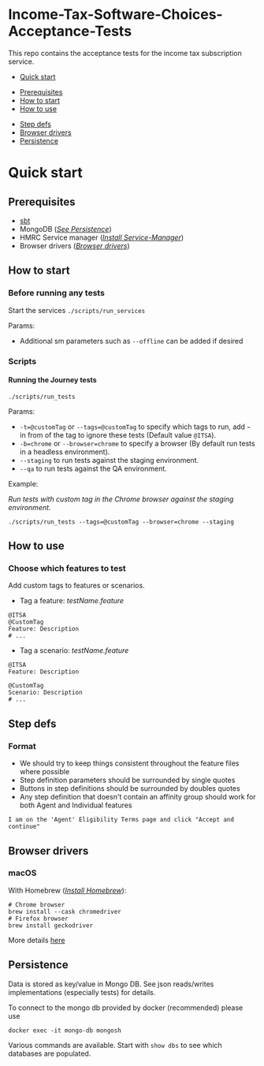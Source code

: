 # Income-Tax-Software-Choices-Acceptance-Tests

This repo contains the acceptance tests for the income tax subscription service.

* [Quick start](#Quick-start)
 - [Prerequisites](#Prerequisites)
 - [How to start](#How-to-start)
 - [How to use](#How-to-use)
* [Step defs](#Step-defs)
* [Browser drivers](#Browser-drivers)
* [Persistence](#Persistence)

# Quick start

## Prerequisites

* [sbt](http://www.scala-sbt.org/)
* MongoDB (*[See Persistence](#Persistence)*)
* HMRC Service manager (*[Install Service-Manager](https://github.com/hmrc/service-manager/wiki/Install#install-service-manager)*)
* Browser drivers (*[Browser drivers](#Browser-drivers)*)

## How to start

### Before running any tests

Start the services `./scripts/run_services`

Params:
* Additional sm parameters such as `--offline` can be added if desired

### Scripts

#### Running the Journey tests
```
./scripts/run_tests
```

Params:
* `-t=@customTag` or `--tags=@customTag` to specify which tags to run, add `~` in from of the tag to ignore these tests (Default value `@ITSA`).
* `-b=chrome` or `--browser=chrome` to specify a browser (By default run tests in a headless environment).
* `--staging` to run tests against the staging environment.
* `--qa` to run tests against the QA environment.

Example:

*Run tests with custom tag in the Chrome browser against the staging environment.*
```
./scripts/run_tests --tags=@customTag --browser=chrome --staging
```

## How to use

### Choose which features to test
Add custom tags to features or scenarios.

* Tag a feature:
  *testName.feature*
```
@ITSA
@CustomTag
Feature: Description
# ...
```

* Tag a scenario:
  *testName.feature*
```
@ITSA
Feature: Description

@CustomTag
Scenario: Description
# ...
```

## Step defs

### Format

* We should try to keep things consistent throughout the feature files where possible
* Step definition parameters should be surrounded by single quotes
* Buttons in step definitions should be surrounded by doubles quotes
* Any step definition that doesn't contain an affinity group should work for both Agent and Individual features

```
I am on the 'Agent' Eligibility Terms page and click "Accept and continue"
```

## Browser drivers

### macOS

With Homebrew (*[Install Homebrew](https://github.com/Homebrew/install#install-homebrew-on-macos-or-linux)*):
```shell
# Chrome browser
brew install --cask chromedriver 
# Firefox browser
brew install geckodriver
```

More details [here](./docs/acceptance-tests.md#Installing-local-driver-binaries)

## Persistence

Data is stored as key/value in Mongo DB. See json reads/writes implementations (especially tests) for details.

To connect to the mongo db provided by docker (recommended) please use

```
docker exec -it mongo-db mongosh
```

Various commands are available.  Start with `show dbs` to see which databases are populated.

